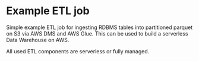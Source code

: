 #  Example ETL job
Simple example ETL job for ingesting RDBMS tables into partitioned parquet on S3 via AWS DMS and AWS Glue. 
This can be used to build a serverless Data Warehouse on AWS.

All used ETL components are serverless or fully managed.

